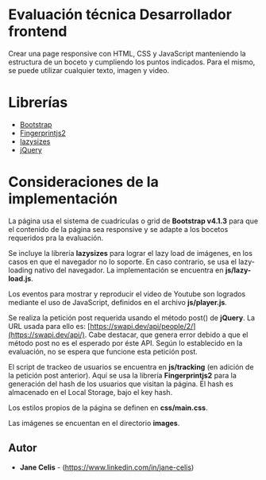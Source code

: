 # Evaluación técnica Desarrollador frontend

Crear una page responsive con HTML, CSS y JavaScript manteniendo la estructura de un boceto
y cumpliendo los puntos indicados. Para el mismo, se puede utilizar cualquier texto, imagen y video.

# Librerías

* [Bootstrap](https://getbootstrap.com/) 
* [Fingerprintjs2](https://github.com/Valve/fingerprintjs2)
* [lazysizes](https://github.com/aFarkas/lazysizes#readme)
* [jQuery](https://jquery.com/)

# Consideraciones de la implementación

La página usa el sistema de cuadrículas o grid de **Bootstrap v4.1.3** para que el contenido de la página sea responsive y se adapte a los bocetos requeridos pra la evaluación. 

Se incluye la librería **lazysizes** para lograr el lazy load de imágenes, en los casos en que el navegador no lo soporte. En caso contrario, se usa el lazy-loading nativo del navegador. La implementación se encuentra en **js/lazy-load.js**.

Los eventos para mostrar y reproducir el video de Youtube son logrados mediante el uso de JavaScript, definidos en el archivo **js/player.js**. 

Se realiza la petición post requerida usando el método post() de **jQuery**. La URL usada para ello es: [https://swapi.dev/api/people/2/](https://swapi.dev/api/). Cabe destacar, que genera error debido a que el método post no es el esperado por éste API. Según lo establecido en la evaluación, no se espera que funcione esta petición post.

El script de trackeo de usuarios se encuentra en **js/tracking** (en adición de la petición post anterior). Aquí se usa la librería **Fingerprintjs2** para la generación del hash de los usuarios que visitan la página. El hash es almacenado en el Local Storage, bajo el key hash.

Los estilos propios de la página se definen en **css/main.css**.

Las imágenes se encuentan en el directorio **images**.

## Autor

* **Jane Celis** - (https://www.linkedin.com/in/jane-celis)
